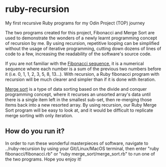 # ruby-recursion
My first recursive Ruby programs for my Odin Project (TOP) journey

The two programs created for this project, Fibonacci and Merge Sort are used to demonstrate the wonders of a newly learnt programming concept of recursion by me. By using recursion, repetitive looping can be simplified without the usage of iterative programming, cutting down dozens of lines of code to a few, increasing the readability of the software's source code.

If you are not familiar with the [Fibonacci sequence](https://en.wikipedia.org/wiki/Fibonacci_sequence), it is a numerical sequence where each number is a sum of the previous two numbers before it (i.e. 0, 1, 1, 2, 3, 5, 8, 13...). With recursion, a Ruby fibonacci program with recursion will be much clearer and simpler than if it is done with iteration.

[Merge sort](https://en.wikipedia.org/wiki/Merge_sort) is a type of data sorting based on the divide and conquer programming concept, where it recurses an unsorted array's data until there is a single item left in the smallest sub-set, then re-merging those items back into a new resorted array. By using recursion, our Ruby Merge Sort program will be easy to look at, and it would be difficult to replicate merge sorting with only iteration.

## How do you run it?
In order to run these wonderful masterpieces of software, navigate to ../ruby-recursion by using your Git/Linux/MacOS terminal, then enter "ruby fibonacci/fibonacci.rb" or "ruby merge_sort/merge_sort.rb" to run one of the two programs. Hope you enjoy it!